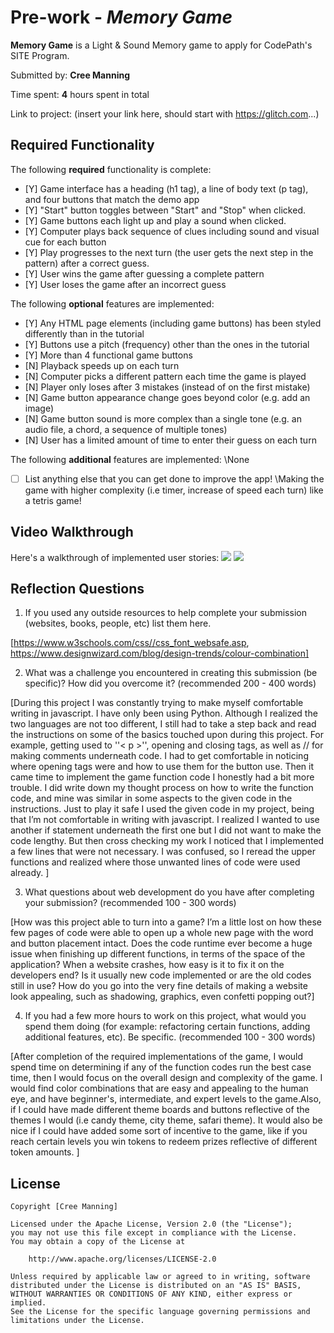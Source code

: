 # Pre-work - *Memory Game*

**Memory Game** is a Light & Sound Memory game to apply for CodePath's SITE Program. 

Submitted by: **Cree Manning**

Time spent: **4** hours spent in total

Link to project: (insert your link here, should start with https://glitch.com...)

## Required Functionality

The following **required** functionality is complete:

* [Y] Game interface has a heading (h1 tag), a line of body text (p tag), and four buttons that match the demo app
* [Y] "Start" button toggles between "Start" and "Stop" when clicked. 
* [Y] Game buttons each light up and play a sound when clicked. 
* [Y] Computer plays back sequence of clues including sound and visual cue for each button
* [Y] Play progresses to the next turn (the user gets the next step in the pattern) after a correct guess. 
* [Y] User wins the game after guessing a complete pattern
* [Y] User loses the game after an incorrect guess

The following **optional** features are implemented:

* [Y] Any HTML page elements (including game buttons) has been styled differently than in the tutorial
* [Y] Buttons use a pitch (frequency) other than the ones in the tutorial
* [Y] More than 4 functional game buttons
* [N] Playback speeds up on each turn
* [N] Computer picks a different pattern each time the game is played
* [N] Player only loses after 3 mistakes (instead of on the first mistake)
* [N] Game button appearance change goes beyond color (e.g. add an image)
* [N] Game button sound is more complex than a single tone (e.g. an audio file, a chord, a sequence of multiple tones)
* [N] User has a limited amount of time to enter their guess on each turn

The following **additional** features are implemented:
\\None

- [ ] List anything else that you can get done to improve the app!
\\Making the game with higher complexity (i.e timer, increase of speed each turn) like a tetris game!

## Video Walkthrough

Here's a walkthrough of implemented user stories:
![](https://cdn.glitch.com/fc1419ad-45bb-4aa4-8ec6-0e3e929a3228%2Fezgif.com-gif-maker%20(1).gif?v=1616630060735)
![](https://cdn.glitch.com/fc1419ad-45bb-4aa4-8ec6-0e3e929a3228%2Fezgif.com-gif-maker%20(2).gif?v=1616630231181)

## Reflection Questions
1. If you used any outside resources to help complete your submission (websites, books, people, etc) list them here. 

[https://www.w3schools.com/css//css_font_websafe.asp, https://www.designwizard.com/blog/design-trends/colour-combination]

2. What was a challenge you encountered in creating this submission (be specific)? How did you overcome it? (recommended 200 - 400 words) 

[During this project I was constantly trying to make myself comfortable writing in javascript. I have only been using Python. Although I realized the two languages are not too different, 
I still had to take a step back and read the instructions on some of the basics touched upon during this project. For example, getting used to ''< p >'', opening and closing tags, 
as well as // for making comments underneath code. I had to get comfortable in noticing where opening tags were and how to use them for the button use. Then it came time to implement
the game function code I honestly had a bit more trouble. I did write down my thought process on how to write the function code, and mine was similar in some aspects to the given code 
in the instructions. Just to play it safe I used the given code in my project, being that I’m not comfortable in writing with javascript. I realized I wanted to use another if statement 
underneath the first one but I did not want to make the code lengthy. But then cross checking my work I noticed that I implemented a few lines that were not necessary. I was confused, 
so I reread the upper functions and realized where those unwanted lines of code were used already. ]

3. What questions about web development do you have after completing your submission? (recommended 100 - 300 words) 

[How was this project able to turn into a game? I’m a little lost on how  these few pages of code were able to open up a whole new page with the word and button placement intact. 
Does the code runtime ever become a huge issue when finishing up different functions, in terms of the space of the application? 
When a website crashes, how easy is it to fix it on the developers end? Is it usually new code implemented or are the old codes still in use?
How do you go into the very fine details of making a website look appealing, such as shadowing, graphics, even confetti popping out?]

4. If you had a few more hours to work on this project, what would you spend them doing (for example: refactoring certain functions, adding additional features, etc). Be specific. (recommended 100 - 300 words) 

[After completion of the required implementations of the game, I would spend time on determining if any of the function codes run the best case time,
then I would focus on the overall design and complexity of the game. I would find color combinations that are easy and appealing to the human eye,
and have beginner's, intermediate, and expert levels to the game.Also, if I could have made different theme boards and buttons reflective of the themes I would (i.e candy theme, city theme, safari theme). 
It would also be nice if I could have added some sort of incentive to the game, like if you reach certain levels you win tokens to redeem prizes reflective of different token amounts. ]



## License

    Copyright [Cree Manning]

    Licensed under the Apache License, Version 2.0 (the "License");
    you may not use this file except in compliance with the License.
    You may obtain a copy of the License at

        http://www.apache.org/licenses/LICENSE-2.0

    Unless required by applicable law or agreed to in writing, software
    distributed under the License is distributed on an "AS IS" BASIS,
    WITHOUT WARRANTIES OR CONDITIONS OF ANY KIND, either express or implied.
    See the License for the specific language governing permissions and
    limitations under the License.
    